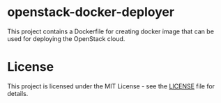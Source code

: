 # openstack-docker-deployer
This project contains a Dockerfile for creating docker image that can be used for deploying the OpenStack cloud.

# License
This project is licensed under the MIT License - see the [LICENSE](LICENSE) file for details.

